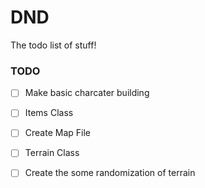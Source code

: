 # DND

The todo list of stuff!


### TODO


- [ ] Make basic charcater building

- [ ] Items Class

- [ ] Create Map File
- [ ] Terrain Class
- [ ] Create the some randomization of terrain

